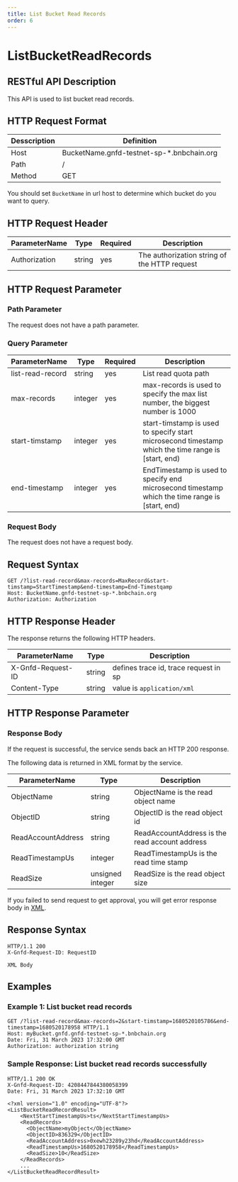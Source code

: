 ```yaml
---
title: List Bucket Read Records
order: 6
---
```


# ListBucketReadRecords

## RESTful API Description

This API is used to list bucket read records.

## HTTP Request Format

| Desscription | Definition                                |
| ------------ | ----------------------------------------- |
| Host         | BucketName.gnfd-testnet-sp-*.bnbchain.org |
| Path         | /                                         |
| Method       | GET                                       |

You should set `BucketName` in url host to determine which bucket do you want to query.

## HTTP Request Header

| ParameterName | Type   | Required | Description                                  |
| ------------- | ------ | -------- | -------------------------------------------- |
| Authorization | string | yes      | The authorization string of the HTTP request |

## HTTP Request Parameter

### Path Parameter

The request does not have a path parameter.

### Query Parameter

| ParameterName    | Type    | Required | Description                                                                                        |
| ---------------- | ------- | -------- | -------------------------------------------------------------------------------------------------- |
| list-read-record | string  | yes      | List read quota path                                                                               |
| max-records      | integer | yes      | max-records is used to specify the max list number, the biggest number is 1000                     |
| start-timstamp   | integer | yes      | start-timstamp is used to specify start microsecond timestamp which the time range is [start, end) |
| end-timestamp    | integer | yes      | EndTimestamp is used to specify end microsecond timestamp which the time range is [start, end)     |

### Request Body

The request does not have a request body.

## Request Syntax

```shell
GET /?list-read-record&max-records=MaxRecord&start-timstamp=StartTimestamp&end-timestamp=End-Timestqamp
Host: BucketName.gnfd-testnet-sp-*.bnbchain.org
Authorization: Authorization
```

## HTTP Response Header

The response returns the following HTTP headers.

| ParameterName     | Type   | Description                           |
| ----------------- | ------ | ------------------------------------- |
| X-Gnfd-Request-ID | string | defines trace id, trace request in sp |
| Content-Type      | string | value is `application/xml`            |

## HTTP Response Parameter

### Response Body

If the request is successful, the service sends back an HTTP 200 response.

The following data is returned in XML format by the service.

| ParameterName      | Type             | Description                                    |
| ------------------ | ---------------- | ---------------------------------------------- |
| ObjectName         | string           | ObjectName is the read object name             |
| ObjectID           | string           | ObjectID is the read object id                 |
| ReadAccountAddress | string           | ReadAccountAddress is the read account address |
| ReadTimestampUs    | integer          | ReadTimestampUs is the read time stamp         |
| ReadSize           | unsigned integer | ReadSize is the read object size               |

If you failed to send request to get approval, you will get error response body in [XML](./common/error.md#sp-error-response-parameter).

## Response Syntax

```shell
HTTP/1.1 200
X-Gnfd-Request-ID: RequestID

XML Body
```

## Examples

### Example 1: List bucket read records

```shell
GET /?list-read-record&max-records=2&start-timstamp=1680520105786&end-timestamp=1680520178958 HTTP/1.1
Host: myBucket.gnfd.gnfd-testnet-sp-*.bnbchain.org
Date: Fri, 31 March 2023 17:32:00 GMT
Authorization: authorization string
```

### Sample Response: List bucket read records successfully

```shell
HTTP/1.1 200 OK
X-Gnfd-Request-ID: 4208447844380058399
Date: Fri, 31 March 2023 17:32:10 GMT

<?xml version="1.0" encoding="UTF-8"?>
<ListBucketReadRecordResult>
    <NextStartTimestampUs>ts</NextStartTimestampUs>
    <ReadRecords>
      <ObjectName>myObject</ObjectName>
      <ObjectID>836329</ObjectID>
      <ReadAccountAddress>0xewh23289y23hd</ReadAccountAddress>
      <ReadTimestampUs>1680520178958</ReadTimestampUs>
      <ReadSize>10</ReadSize>
    </ReadRecords>
    ...
</ListBucketReadRecordResult>
```
